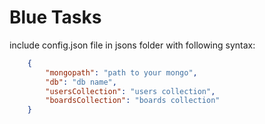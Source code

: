 # Blue Tasks

include config.json  file in jsons folder with following syntax:

```json
    {
        "mongopath": "path to your mongo",
        "db": "db name",
        "usersCollection": "users collection",
        "boardsCollection": "boards collection"
    }
```